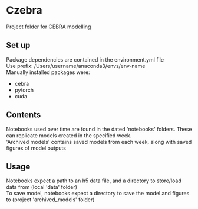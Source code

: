 # Czebra
Project folder for CEBRA modelling

## Set up
Package dependencies are contained in the environment.yml file  
Use prefix: /Users/username/anaconda3/envs/env-name  
Manually installed packages were:
- cebra
- pytorch
- cuda

## Contents
Notebooks used over time are found in the dated 'notebooks' folders. These can replicate models 
created in the specified week.  
'Archived models' contains saved models from each week, along with saved figures of model outputs

## Usage
Notebooks expect a path to an h5 data file, and a directory to store/load data from (local 'data' folder)         
To save model, notebooks expect a directory to save the model and figures to (project 'archived_models' folder)

